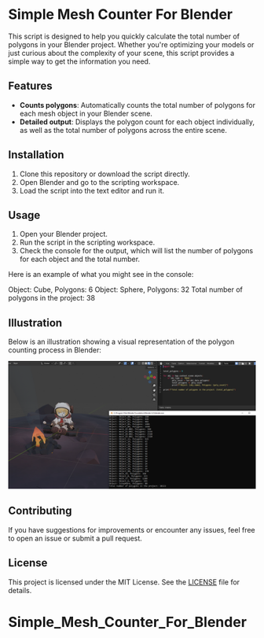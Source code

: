 # Simple Mesh Counter For Blender

This script is designed to help you quickly calculate the total number of polygons in your Blender project. Whether you're optimizing your models or just curious about the complexity of your scene, this script provides a simple way to get the information you need.

## Features

- **Counts polygons**: Automatically counts the total number of polygons for each mesh object in your Blender scene.
- **Detailed output**: Displays the polygon count for each object individually, as well as the total number of polygons across the entire scene.

## Installation

1. Clone this repository or download the script directly.
2. Open Blender and go to the scripting workspace.
3. Load the script into the text editor and run it.

## Usage

1. Open your Blender project.
2. Run the script in the scripting workspace.
3. Check the console for the output, which will list the number of polygons for each object and the total number.

Here is an example of what you might see in the console:

Object: Cube, Polygons: 6 Object: Sphere, Polygons: 32 Total number of polygons in the project: 38


## Illustration

Below is an illustration showing a visual representation of the polygon counting process in Blender:

![Polygon Count](count_poly.png)

## Contributing

If you have suggestions for improvements or encounter any issues, feel free to open an issue or submit a pull request.

## License

This project is licensed under the MIT License. See the [LICENSE](LICENSE) file for details.


# Simple_Mesh_Counter_For_Blender

